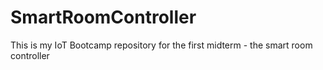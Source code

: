 # SmartRoomController
This is my IoT Bootcamp repository for the first midterm - the smart room controller
